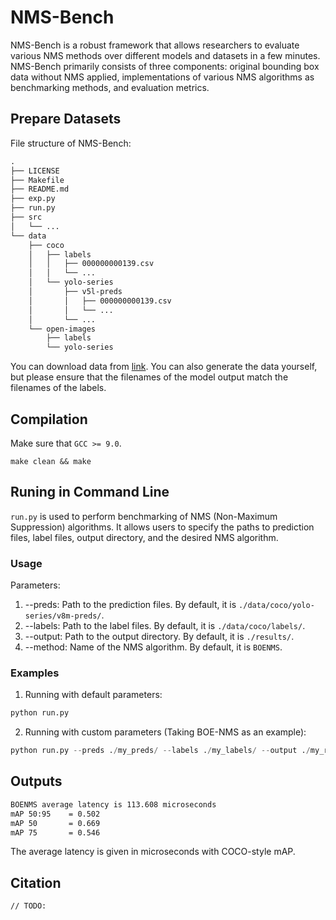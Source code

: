 # NMS-Bench

NMS-Bench is a robust framework that allows researchers to evaluate various NMS methods over
different models and datasets in a few minutes. NMS-Bench primarily consists of three components:
original bounding box data without NMS applied, implementations of various NMS algorithms as
benchmarking methods, and evaluation metrics.

## Prepare Datasets

File structure of NMS-Bench:

```txt
.
├── LICENSE
├── Makefile
├── README.md
├── exp.py
├── run.py
├── src
│   └── ...
└── data
    ├── coco
    │   ├── labels
    │   │   ├── 000000000139.csv
    │   │   └── ...
    │   └── yolo-series
    │       ├── v5l-preds
    │       │   ├── 000000000139.csv
    │       │   └── ...
    │       └── ...
    └── open-images
        ├── labels
        └── yolo-series
```

You can download data from [link](http://url). You can also generate the data yourself, but please ensure that the filenames of the model output match the filenames of the labels.

## Compilation
Make sure that ``GCC >= 9.0``.
```shell
make clean && make
```

## Runing in Command Line

``run.py`` is used to perform benchmarking of NMS (Non-Maximum Suppression) algorithms. It allows users to specify the paths to prediction files, label files, output directory, and the desired NMS algorithm.

### Usage

Parameters:
1. --preds: Path to the prediction files. By default, it is ``./data/coco/yolo-series/v8m-preds/``.
2. --labels: Path to the label files. By default, it is ``./data/coco/labels/``.
3. --output: Path to the output directory. By default, it is ``./results/``.
4. --method: Name of the NMS algorithm. By default, it is ``BOENMS``.

### Examples

1. Running with default parameters:
```python
python run.py
```

2. Running with custom parameters (Taking BOE-NMS as an example):
```python
python run.py --preds ./my_preds/ --labels ./my_labels/ --output ./my_results/ --method BOENMS
```

## Outputs
```txt
BOENMS average latency is 113.608 microseconds
mAP 50:95    = 0.502
mAP 50       = 0.669
mAP 75       = 0.546
```
The average latency is given in microseconds with COCO-style mAP. 

## Citation

```
// TODO:
```